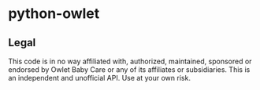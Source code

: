 # python-owlet

## Legal

This code is in no way affiliated with, authorized, maintained, sponsored or endorsed by Owlet Baby Care or any of its affiliates or subsidiaries. This is an independent and unofficial API. Use at your own risk.
